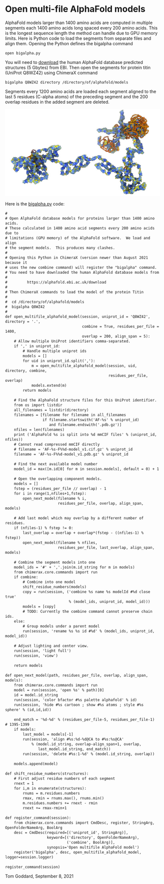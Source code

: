# Open multi-file AlphaFold models

AlphaFold models larger than 1400 amino acids are computed in multiple segments each 1400 amino acids long spaced every 200 amino acids.  This is the longest sequence length the method can handle due to GPU memory limits.  Here is Python code to load the segments from separate files and align them.  Opening the Python defines the bigalpha command

    open bigalpha.py

You will need to [download](https://alphafold.ebi.ac.uk/download) the human AlphaFold database predicted structures (5 Gbytes) from EBI. Then open the segments for protein titin (UniProt Q8WZ42) using ChimeraX command

    bigalpha Q8WZ42 directory /directory/of/alphafold/models

Segments every 1200 amino acids are loaded each segment aligned to the last 5 residues (C-alpha atoms) of the preceding segment and the 200 overlap residues in the added segment are deleted.

<a href="titin.png"><img src="titin.jpg"></a>

Here is the [bigalpha.py](bigalpha.py) code:

    #
    # Open AlphaFold database models for proteins larger than 1400 amino acids.
    # These calculated in 1400 amino acid segments every 200 amino acids due to
    # limitations (GPU memory) of the AlphaFold software.  We load and align
    # the segment models.  This produces many clashes.
    #
    # Opening this Python in ChimeraX (version newer than August 2021 because it
    # uses the new combine command) will register the "bigalpha" command.
    # You need to have downloaded the human AlphaFold database models from
    #
    #         https://alphafold.ebi.ac.uk/download
    #
    # Then ChimeraX commands to load the model of the protein Titin
    #
    #  cd /directory/of/alphafold/models
    #  bigalpha Q8WZ42
    #
    def open_multifile_alphafold_model(session, uniprot_id = 'Q8WZ42', directory = '.',
                                       combine = True, residues_per_file = 1400,
                                       overlap = 200, align_span = 5):
        # Allow multiple UniProt identifiers comma-separated.
        if ',' in uniprot_id:
            # Handle multiple uniprot ids
            models = []
            for uid in uniprot_id.split(','):
                m = open_multifile_alphafold_model(session, uid, directory, combine,
                                                   residues_per_file, overlap)
                models.extend(m)
            return models

        # Find the AlphaFold structure files for this UniProt identifier.
        from os import listdir
        all_filenames = listdir(directory)
        filenames = [filename for filename in all_filenames
                     if filename.startswith('AF-%s' % uniprot_id)
                        and filename.endswith('.pdb.gz')]
        nfiles = len(filenames)
        print ('AlphaFold %s is split into %d mmCIF files' % (uniprot_id, nfiles))
        # Cannot read compressed mmCIF directly
        # filename = 'AF-%s-F%%d-model_v1.cif.gz' % uniprot_id
        filename = 'AF-%s-F%%d-model_v1.pdb.gz' % uniprot_id

        # Find the next available model number
        model_id = max([m.id[0] for m in session.models], default = 0) + 1

        # Open the overlapping component models.
        models = []
        fstep = (residues_per_file // overlap) - 1
        for i in range(1,nfiles+1,fstep):
            open_next_model(filename % i,
                            residues_per_file, overlap, align_span, models)

        # Add last model which may overlap by a different number of residues.
        if (nfiles-1) % fstep != 0:
            last_overlap = overlap + overlap*(fstep - ((nfiles-1) % fstep))
            open_next_model(filename % nfiles,
                            residues_per_file, last_overlap, align_span, models)

        # Combine the segment models into one
        model_ids = '#' + ','.join(m.id_string for m in models)
        from chimerax.core.commands import run
        if combine:
            # Combine into one model
            shift_residue_numbers(models)
            copy = run(session, ('combine %s name %s modelId #%d close true'
                                 % (model_ids, uniprot_id, model_id)))
            models = [copy]
            # TODO: Currently the combine command cannot preserve chain ids.
        else:
            # Group models under a parent model
            run(session, 'rename %s %s id #%d' % (model_ids, uniprot_id, model_id))

        # Adjust lighting and center view.
        run(session, 'light full')
        run(session, 'view')

        return models

    def open_next_model(path, residues_per_file, overlap, align_span, models):
        from chimerax.core.commands import run
        model = run(session, 'open %s' % path)[0]
        id = model.id_string
        run(session, 'color bfactor #%s palette alphafold' % id)
        run(session, 'hide #%s cartoon ; show #%s atoms ; style #%s sphere' % (id,id,id))

        end_match = '%d-%d' % (residues_per_file-5, residues_per_file-1)  # 1395-1399
        if models:
            last_model = models[-1]
            run(session, 'align #%s:%d-%d@CA to #%s:%s@CA'
                % (model.id_string, overlap-align_span+1, overlap,
                   last_model.id_string, end_match))
            run(session, 'delete #%s:1-%d' % (model.id_string, overlap))

        models.append(model)

    def shift_residue_numbers(structures):
        # First adjust residue numbers of each segment
        rnext = 1
        for i,m in enumerate(structures):
            rnums = m.residues.numbers
            rmax, rmin = rnums.max(), rnums.min()
            m.residues.numbers += rnext - rmin
            rnext += rmax-rmin+1

    def register_command(session):
        from chimerax.core.commands import CmdDesc, register, StringArg, OpenFolderNameArg, BoolArg
        desc = CmdDesc(required=[('uniprot_id', StringArg)],
                       keyword=[('directory', OpenFolderNameArg),
                                ('combine', BoolArg)],
                       synopsis='Open multifile AlphaFold model')
        register('bigalpha', desc, open_multifile_alphafold_model, logger=session.logger)

    register_command(session)

    

Tom Goddard, September 8, 2021
